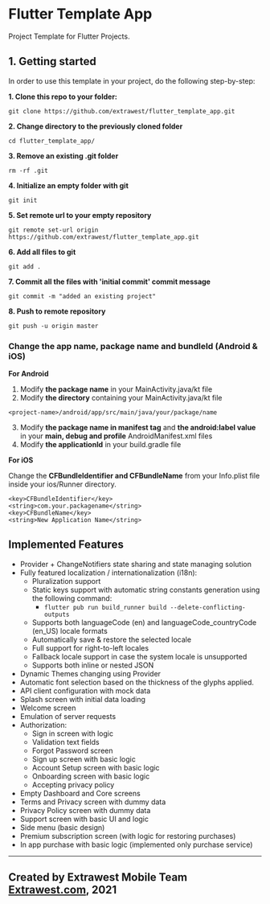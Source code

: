 # Flutter Template App

Project Template for Flutter Projects.

## 1. Getting started
In order to use this template in your project, do the following step-by-step:

**1. Clone this repo to your folder:**

`git clone https://github.com/extrawest/flutter_template_app.git`

**2. Change directory to the previously cloned folder**

`cd flutter_template_app/`

**3. Remove an existing .git folder**

`rm -rf .git `

**4. Initialize an empty folder with git**

`git init`

**5. Set remote url to your empty repository**

`git remote set-url origin https://github.com/extrawest/flutter_template_app.git`

**6. Add all files to git**

`git add .`

**7. Commit all the files with 'initial commit' commit message**

`git commit -m "added an existing project"`

**8. Push to remote repository**

`git push -u origin master`

### Change the app name, package name and bundleId (Android & iOS)
**For Android**
1. Modify **the package name** in your MainActivity.java/kt file
2. Modify **the directory** containing your MainActivity.java/kt file

`<project-name>/android/app/src/main/java/your/package/name`

3. Modify **the package name in manifest tag** and **the android:label value** in your **main, debug and profile** AndroidManifest.xml files
4. Modify **the applicationId** in your build.gradle file


**For iOS**

Change the **CFBundleIdentifier and CFBundleName** from your Info.plist file inside your ios/Runner directory.

```
<key>CFBundleIdentifier</key>
<string>com.your.packagename</string>
<key>CFBundleName</key>
<string>New Application Name</string>
```

## Implemented Features
- Provider + ChangeNotifiers state sharing and state managing solution
- Fully featured localization / internationalization (i18n):
    - Pluralization support
    - Static keys support with automatic string constants generation using the following command:
        - `flutter pub run build_runner build --delete-conflicting-outputs`
    - Supports both languageCode (en) and languageCode_countryCode (en_US) locale formats
    - Automatically save & restore the selected locale
    - Full support for right-to-left locales
    - Fallback locale support in case the system locale is unsupported
    - Supports both inline or nested JSON
- Dynamic Themes changing using Provider
- Automatic font selection based on the thickness of the glyphs applied.
- API client configuration with mock data
- Splash screen with initial data loading
- Welcome screen
- Emulation of server requests
- Authorization:
    - Sign in screen with logic
    - Validation text fields
    - Forgot Password screen
    - Sign up screen with basic logic
    - Account Setup screen with basic logic
    - Onboarding screen with basic logic
    - Accepting privacy policy
- Empty Dashboard and Core screens
- Terms and Privacy screen with dummy data
- Privacy Policy screen with dummy data
- Support screen with basic UI and logic
- Side menu (basic design)
- Premium subscription screen (with logic for restoring purchases)
- In app purchase with basic logic (implemented only purchase service)

---
Created by Extrawest Mobile Team
[Extrawest.com](https://www.extrawest.com), 2021
---
